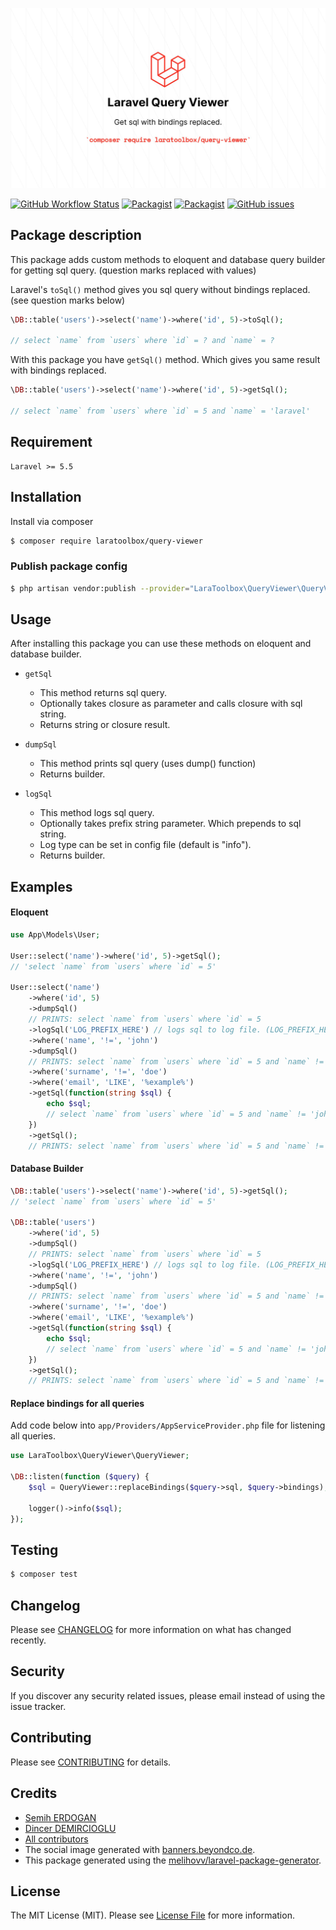 ![Social Image](social.jpeg)

[![GitHub Workflow Status](https://github.com/laratoolbox/query-viewer/workflows/Run%20tests/badge.svg)](https://github.com/laratoolbox/query-viewer/actions)
[![Packagist](https://img.shields.io/packagist/v/laratoolbox/query-viewer.svg)](https://packagist.org/packages/laratoolbox/query-viewer)
[![Packagist](https://img.shields.io/packagist/l/laratoolbox/query-viewer.svg)](https://packagist.org/packages/laratoolbox/query-viewer)
[![GitHub issues](https://img.shields.io/github/issues/laratoolbox/query-viewer.svg)](https://github.com/laratoolbox/query-viewer/issues)

## Package description

This package adds custom methods to eloquent and database query builder for getting sql query. (question marks replaced with values)

Laravel's `toSql()` method gives you sql query without bindings replaced. (see question marks below)
```php
\DB::table('users')->select('name')->where('id', 5)->toSql();

// select `name` from `users` where `id` = ? and `name` = ?
```

With this package you have `getSql()` method. Which gives you same result with bindings replaced.
```php
\DB::table('users')->select('name')->where('id', 5)->getSql();

// select `name` from `users` where `id` = 5 and `name` = 'laravel'
```

## Requirement

```
Laravel >= 5.5
```

## Installation

Install via composer
```bash
$ composer require laratoolbox/query-viewer
```

### Publish package config

```bash
$ php artisan vendor:publish --provider="LaraToolbox\QueryViewer\QueryViewerServiceProvider"
```

## Usage

After installing this package you can use these methods on eloquent and database builder.

- `getSql`
  * This method returns sql query.
  * Optionally takes closure as parameter and calls closure with sql string.
  * Returns string or closure result.

- `dumpSql`
  * This method prints sql query (uses dump() function)
  * Returns builder.

- `logSql`
  * This method logs sql query.
  * Optionally takes prefix string parameter. Which prepends to sql string.
  * Log type can be set in config file (default is "info").
  * Returns builder.

## Examples

#### Eloquent

```php
use App\Models\User;

User::select('name')->where('id', 5)->getSql();
// 'select `name` from `users` where `id` = 5'

User::select('name')
    ->where('id', 5)
    ->dumpSql()
    // PRINTS: select `name` from `users` where `id` = 5
    ->logSql('LOG_PREFIX_HERE') // logs sql to log file. (LOG_PREFIX_HERE : select `name` from `users` where `id` = 5)
    ->where('name', '!=', 'john')
    ->dumpSql()
    // PRINTS: select `name` from `users` where `id` = 5 and `name` != 'john'
    ->where('surname', '!=', 'doe')
    ->where('email', 'LIKE', '%example%')
    ->getSql(function(string $sql) {
        echo $sql;
        // select `name` from `users` where `id` = 5 and `name` != 'john' and `surname` != 'doe' and `email` LIKE '%example%'
    })
    ->getSql();
    // PRINTS: select `name` from `users` where `id` = 5 and `name` != 'john' and `surname` != 'doe' and `email` LIKE '%example%'
```

#### Database Builder

```php
\DB::table('users')->select('name')->where('id', 5)->getSql();
// 'select `name` from `users` where `id` = 5'

\DB::table('users')
    ->where('id', 5)
    ->dumpSql()
    // PRINTS: select `name` from `users` where `id` = 5
    ->logSql('LOG_PREFIX_HERE') // logs sql to log file. (LOG_PREFIX_HERE : select `name` from `users` where `id` = 5)
    ->where('name', '!=', 'john')
    ->dumpSql()
    // PRINTS: select `name` from `users` where `id` = 5 and `name` != 'john'
    ->where('surname', '!=', 'doe')
    ->where('email', 'LIKE', '%example%')
    ->getSql(function(string $sql) {
        echo $sql;
        // select `name` from `users` where `id` = 5 and `name` != 'john' and `surname` != 'doe' and `email` LIKE '%example%'
    })
    ->getSql();
    // PRINTS: select `name` from `users` where `id` = 5 and `name` != 'john' and `surname` != 'doe' and `email` LIKE '%example%'
```

#### Replace bindings for all queries

Add code below into `app/Providers/AppServiceProvider.php` file for listening all queries.

```php
use LaraToolbox\QueryViewer\QueryViewer;

\DB::listen(function ($query) {
    $sql = QueryViewer::replaceBindings($query->sql, $query->bindings);

    logger()->info($sql);
});
```

## Testing

``` bash
$ composer test
```

## Changelog

Please see [CHANGELOG](CHANGELOG.md) for more information on what has changed recently.

## Security

If you discover any security related issues, please email instead of using the issue tracker.

## Contributing

Please see [CONTRIBUTING](CONTRIBUTING.md) for details.

## Credits

- [Semih ERDOGAN](https://github.com/semiherdogan)
- [Dincer DEMIRCIOGLU](https://github.com/dinncer)
- [All contributors](https://github.com/laratoolbox/query-viewer/graphs/contributors)
- The social image generated with [banners.beyondco.de](https://banners.beyondco.de/).
- This package generated using the [melihovv/laravel-package-generator](https://github.com/melihovv/laravel-package-generator).

## License

The MIT License (MIT). Please see [License File](LICENSE) for more information.
